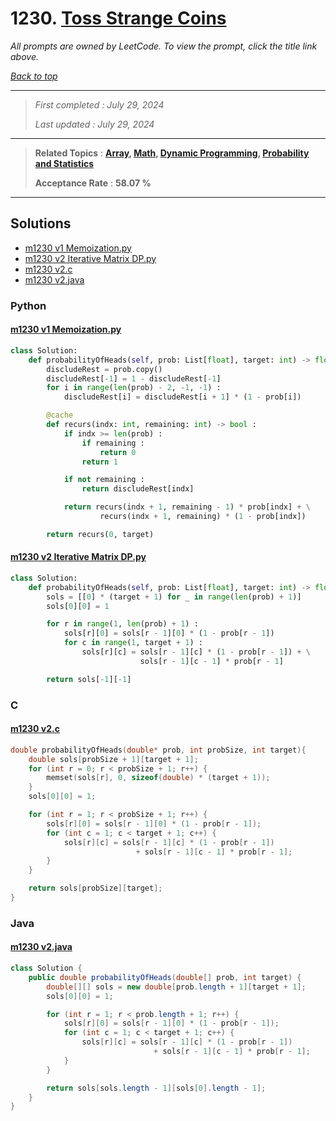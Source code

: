 # 1230. [Toss Strange Coins](<https://leetcode.com/problems/toss-strange-coins>)

*All prompts are owned by LeetCode. To view the prompt, click the title link above.*

*[Back to top](<../README.md>)*

------

> *First completed : July 29, 2024*
>
> *Last updated : July 29, 2024*

------

> **Related Topics** : **[Array](<by_topic/Array.md>), [Math](<by_topic/Math.md>), [Dynamic Programming](<by_topic/Dynamic Programming.md>), [Probability and Statistics](<by_topic/Probability and Statistics.md>)**
>
> **Acceptance Rate** : **58.07 %**

------

## Solutions

- [m1230 v1 Memoization.py](<../my-submissions/m1230 v1 Memoization.py>)
- [m1230 v2 Iterative Matrix DP.py](<../my-submissions/m1230 v2 Iterative Matrix DP.py>)
- [m1230 v2.c](<../my-submissions/m1230 v2.c>)
- [m1230 v2.java](<../my-submissions/m1230 v2.java>)
### Python
#### [m1230 v1 Memoization.py](<../my-submissions/m1230 v1 Memoization.py>)
```Python
class Solution:
    def probabilityOfHeads(self, prob: List[float], target: int) -> float:
        discludeRest = prob.copy()
        discludeRest[-1] = 1 - discludeRest[-1]
        for i in range(len(prob) - 2, -1, -1) :
            discludeRest[i] = discludeRest[i + 1] * (1 - prob[i])

        @cache
        def recurs(indx: int, remaining: int) -> bool :
            if indx >= len(prob) :
                if remaining :
                    return 0
                return 1

            if not remaining :
                return discludeRest[indx]

            return recurs(indx + 1, remaining - 1) * prob[indx] + \
                    recurs(indx + 1, remaining) * (1 - prob[indx])

        return recurs(0, target)
```

#### [m1230 v2 Iterative Matrix DP.py](<../my-submissions/m1230 v2 Iterative Matrix DP.py>)
```Python
class Solution:
    def probabilityOfHeads(self, prob: List[float], target: int) -> float:
        sols = [[0] * (target + 1) for _ in range(len(prob) + 1)]
        sols[0][0] = 1

        for r in range(1, len(prob) + 1) :
            sols[r][0] = sols[r - 1][0] * (1 - prob[r - 1])
            for c in range(1, target + 1) :
                sols[r][c] = sols[r - 1][c] * (1 - prob[r - 1]) + \
                             sols[r - 1][c - 1] * prob[r - 1]

        return sols[-1][-1]
```

### C
#### [m1230 v2.c](<../my-submissions/m1230 v2.c>)
```C
double probabilityOfHeads(double* prob, int probSize, int target){
    double sols[probSize + 1][target + 1];
    for (int r = 0; r < probSize + 1; r++) {
        memset(sols[r], 0, sizeof(double) * (target + 1));
    }
    sols[0][0] = 1;

    for (int r = 1; r < probSize + 1; r++) {
        sols[r][0] = sols[r - 1][0] * (1 - prob[r - 1]);
        for (int c = 1; c < target + 1; c++) {
            sols[r][c] = sols[r - 1][c] * (1 - prob[r - 1])
                            + sols[r - 1][c - 1] * prob[r - 1];
        }
    }

    return sols[probSize][target];
}
```

### Java
#### [m1230 v2.java](<../my-submissions/m1230 v2.java>)
```Java
class Solution {
    public double probabilityOfHeads(double[] prob, int target) {
        double[][] sols = new double[prob.length + 1][target + 1];
        sols[0][0] = 1;

        for (int r = 1; r < prob.length + 1; r++) {
            sols[r][0] = sols[r - 1][0] * (1 - prob[r - 1]);
            for (int c = 1; c < target + 1; c++) {
                sols[r][c] = sols[r - 1][c] * (1 - prob[r - 1])
                                + sols[r - 1][c - 1] * prob[r - 1];
            }
        }

        return sols[sols.length - 1][sols[0].length - 1];
    }
}
```

